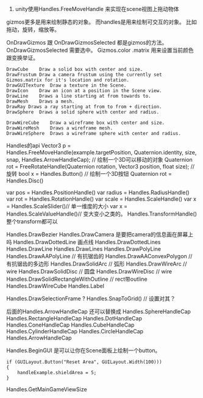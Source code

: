 1. unity使用Handles.FreeMoveHandle 来实现在scene视图上拖动物体

gizmos更多是用来绘制静态的对象。
而handles是用来绘制可交互的对象。 比如拖动，旋转，缩放等。

 OnDrawGizmos 跟 OnDrawGizmosSelected 都是gizmos的方法。OnDrawGizmosSelected 需要选中。
Gizmos.color .matrix 用来设置当前颜色跟变换举证。

```
DrawCube	Draw a solid box with center and size.
DrawFrustum	Draw a camera frustum using the currently set Gizmos.matrix for it's location and rotation.
DrawGUITexture	Draw a texture in the Scene.
DrawIcon	Draw an icon at a position in the Scene view.
DrawLine	Draws a line starting at from towards to.
DrawMesh	Draws a mesh.
DrawRay	Draws a ray starting at from to from + direction.
DrawSphere	Draws a solid sphere with center and radius.

DrawWireCube	Draw a wireframe box with center and size.
DrawWireMesh	Draws a wireframe mesh.
DrawWireSphere	Draws a wireframe sphere with center and radius.
```

Handles的api
Vector3 p = Handles.FreeMoveHandle(example.targetPosition, Quaternion.identity, size, snap, Handles.ArrowHandleCap); // 绘制一个3D可以移动的对象
Quaternion rot =  FreeRotateHandle(Quaternion rotation, Vector3 position, float size); // 旋转
bool x = Handles.Button() // 绘制一个3D按钮
Quaternion rot = Handles.Disc()

var pos = Handles.PositionHandle()
var radius = Handles.RadiusHandle()
var rot = Handles.RotationHandle()
var scale = Handles.ScaleHandle() 
var x = Handles.ScaleSlider()// 单一维度的大小
var x = Handles.ScaleValueHandle()// 变大变小之类的。
Handles.TransformHandle() 整个transform都可以


Handles.DrawBezier
Handles.DrawCamera 是要把camera的信息画在屏幕上吗
Handles.DrawDottedLine 画点线
Handles.DrawDottedLines
Handles.DrawLine
Handles.DrawLines
Handles.DrawPolyLine 
Handles.DrawAAPolyLine // 有抗锯齿的
Handles.DrawAAConvexPolygon // 有抗锯齿的多边形
Handles.DrawSolidArc // 弧形
Handles.DrawWireArc // wire
Handles.DrawSolidDisc // 圆盘
Handles.DrawWireDisc // wire
Handles.DrawSolidRectangleWithOutline // rect带outline
Handles.DrawWireCube
Handles.Label


Handles.DrawSelectionFrame ?
Handles.SnapToGrid() // 设置对其？



后面的Handles.ArrowHandleCap 还可以替换成 
Handles.SphereHandleCap
Handles.RectangleHandleCap
Handles.DotHandleCap
Handles.ConeHandleCap
Handles.CubeHandleCap
Handles.CylinderHandleCap
Handles.CircleHandleCap
Handles.ArrowHandleCap

Handles.BeginGUI 是可以让你在Scene面板上绘制一个button。
```
if (GUILayout.Button("Reset Area", GUILayout.Width(100)))
{
    handleExample.shieldArea = 5;
}
```

Handles.GetMainGameViewSize 





